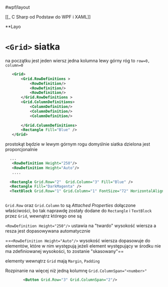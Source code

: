 #wpf/layout

[[_ C Sharp od Podstaw do WPF i XAML]]

**Layo
# `<Grid>` siatka
na początku jest jeden wiersz jedna kolumna
lewy górny róg to `row=0, column=0`

```xml
   <Grid>
       <Grid.RowDefinitions >
           <RowDefinition/>
           <RowDefinition/>
           <RowDefinition/>
       </Grid.RowDefinitions >
       <Grid.ColumnDefinitions>
           <ColumnDefinition/>
           <ColumnDefinition/>
           <ColumnDefinition/>
           
       </Grid.ColumnDefinitions>
       <Rectangle Fill="Blue" />
   </Grid>    
```
prostokąt będzie w lewym górnym rogu
domyślnie siatka dzielona jest proporcjonalnie


```xml
  ...
   <RowDefinition Height="250"/>
   <RowDefinition Height="Auto"/>
   ....
  
  <Rectangle Grid.Row="2"  Grid.Column="3" Fill="Blue" />
  <Rectangle Fill="DarkMagenta" />
  <TextBlock Grid.Row="1" Grid.Column="1" FontSize="72" HorizontalAlignment="Center" VerticalAlignment="Center" FontWeight="Bold"  >X</TextBlock>
    
```
`Grid.Row` oraz `Grid.Column` to są *Attached Properties* dołączone właściwości, bo tak naprawdę zostały dodane do `Rectangle` i `TextBlock` przez `Grid`, wewnątrz którego one są

`<RowDefinition Height="250"/>` ustawia na "twardo" wysokość wiersza a resza jest dopasowywana automatycznie

==`<RowDefinition Height="Auto"/>` wysokość wiersza dopasowuje do elementów, które w nim występują
jeżeli element występujący w środku nie ma zdefiniowanej wysokości, to zostanie "skasowany"==

elementy wewnątrz `Grid` mają `Margin`, `Padding`

Rozpinanie na więcej niż jedną kolumnę `Grid.ColumnSpan="<number>"`
```xml
        <Button Grid.Row="3" Grid.ColumnSpan="2"/>

```
















